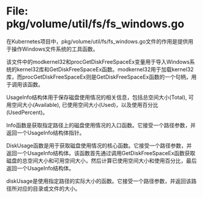 # File: pkg/volume/util/fs/fs_windows.go

在Kubernetes项目中，pkg/volume/util/fs/fs_windows.go文件的作用是提供用于操作Windows文件系统的工具函数。

该文件中的modkernel32和procGetDiskFreeSpaceEx变量用于导入Windows系统的kernel32库和GetDiskFreeSpaceEx函数。modkernel32用于加载kernel32库，而procGetDiskFreeSpaceEx则是GetDiskFreeSpaceEx函数的一个句柄，用于调用该函数。

UsageInfo结构体用于保存磁盘使用情况的相关信息，包括总空间大小(Total), 可用空间大小(Available), 已使用空间大小(Used)，以及使用百分比(UsedPercent)。

Info函数是获取指定路径上的磁盘使用情况的入口函数。它接受一个路径参数，并返回一个UsageInfo结构体指针。

DiskUsage函数是用于获取磁盘使用情况的核心函数。它接受一个路径参数，并返回一个UsageInfo结构体。该函数首先通过调用GetDiskFreeSpaceEx函数获取磁盘的总空间大小和可用空间大小，然后计算已使用空间大小和使用百分比，最后返回一个UsageInfo结构体。

diskUsage是使用指定路径的实际大小的函数。它接受一个路径参数，并返回该路径所对应的目录或文件的大小。

